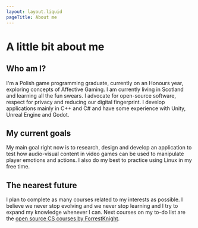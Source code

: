 ```yaml
---
layout: layout.liquid
pageTitle: About me
---
```


# A little bit about me

## Who am I?

I'm a Polish game programming graduate, currently on an Honours year, exploring concepts of Affective Gaming. I am currently living in Scotland and learning all the fun swears. I advocate for open-source software, respect for privacy and reducing our digital fingerprint. I develop applications mainly in C++ and C# and have some experience with Unity, Unreal Engine and Godot. 

## My current goals

My main goal right now is to research, design and develop an application to test how audio-visual content in video games can be used to manipulate player emotions and actions. I also do my best to practice using Linux in my free time.

## The nearest future

I plan to complete as many courses related to my interests as possible. I believe we never stop evolving and we never stop learning and I try to expand my knowledge whenever I can. Next courses on my to-do list are the [open source CS courses by ForrestKnight](https://github.com/ForrestKnight/open-source-cs).

